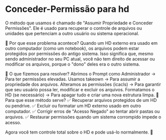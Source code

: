 # Conceder-Permissão para hd



O método que usamos é chamado de "Assumir Propriedade e Conceder Permissões". Ele é usado para recuperar o controle de arquivos ou unidades que pertenciam a outro usuário ou sistema operacional.

📌 Por que esse problema acontece?
Quando um HD externo era usado em outro computador (como um notebook), os arquivos podem estar protegidos por permissões do antigo sistema. Isso significa que, mesmo sendo administrador no seu PC atual, você não tem direito de acessar ou modificar os arquivos, porque o "dono" deles era o outro sistema.

📌 O que fizemos para resolver?
Abrimos o Prompt como Administrador → Para ter permissões elevadas.
Usamos takeown → Para assumir a propriedade dos arquivos.
Alteramos as permissões (icacls) → Para garantir que seu usuário possa ler, modificar e excluir os arquivos.
Formatamos o HD (se necessário) → Para apagar tudo e criar uma nova estrutura limpa.
📌 Para que esse método serve?
✅ Recuperar arquivos protegidos de um HD ou pendrive.
✅ Excluir ou formatar um HD externo usado em outro computador.
✅ Corrigir erros de "Acesso Negado" ao tentar abrir pastas ou arquivos.
✅ Restaurar permissões quando um sistema corrompido impede o acesso.

Agora você tem controle total sobre o HD e pode usá-lo normalmente. 🚀
